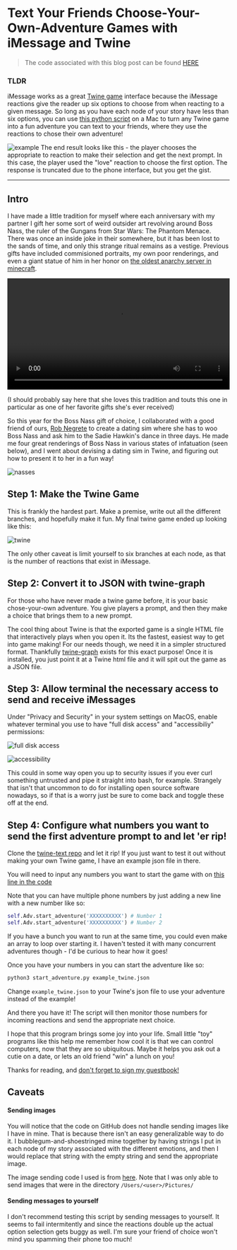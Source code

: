 # Text Your Friends Choose-Your-Own-Adventure Games with iMessage and Twine

> The code associated with this blog post can be found [HERE](https://github.com/MayerDaniel/twine-text)

### TLDR 

iMessage works as a great [Twine game](https://twinery.org/) interface because the iMessage reactions give the reader up six options to choose from when reacting to a given message. So long as you have each node of your story have less than six options, you can use [this python script](https://github.com/MayerDaniel/twine-text) on a Mac to turn any Twine game into a fun adventure you can text to your friends, where they use the reactions to chose their own adventure!

![example](example.jpg)
The end result looks like this - the player chooses the appropriate to reaction to make their selection and get the next prompt. In this case, the player used the "love" reaction to choose the first option. The response is truncated due to the phone interface, but you get the gist.

<hr>

## Intro

I have made a little tradition for myself where each anniversary with my partner I gift her some sort of weird outsider art revolving around Boss Nass, the ruler of the Gungans from Star Wars: The Phantom Menace. There was once an inside joke in their somewhere, but it has been lost to the sands of time, and only this strange ritual remains as a vestige. Previous gifts have included commisioned portraits, my own poor renderings, and even a giant statue of him in her honor on [the oldest anarchy server in minecraft](https://2b2t.miraheze.org/wiki/Front_Page).

 <video width="100%" controls>
 <source src="statue.mp4#t=0.001" type="video/mp4">
 </video>

(I should probably say here that she loves this tradition and touts this one in particular as one of her favorite gifts she's ever received)

So this year for the Boss Nass gift of choice, I collaborated with a good friend of ours, [Rob Negrete](https://www.instagram.com/robthesentinel/) to create a dating sim where she has to woo Boss Nass and ask him to the Sadie Hawkin's dance in three days. He made me four great renderings of Boss Nass in various states of infatuation (seen below), and I went about devising a dating sim in Twine, and figuring out how to present it to her in a fun way!

![nasses](nasses.jpeg)

## Step 1: Make the Twine Game

This is frankly the hardest part. Make a premise, write out all the different branches, and hopefully make it fun. My final twine game ended up looking like this:

![twine](twine.jpeg)

The only other caveat is limit yourself to six branches at each node, as that is the number of reactions that exist in iMessage.

## Step 2: Convert it to JSON with twine-graph

For those who have never made a twine game before, it is your basic chose-your-own adventure. You give players a prompt, and then they make a choice that brings them to a new prompt. 

The cool thing about Twine is that the exported game is a single HTML file that interactively plays when you open it. Its the fastest, easiest way to get into game making! For our needs though, we need it in a simpler structured format. Thankfully [twine-graph](https://pypi.org/project/twine-graph/) exists for this exact purpose! Once it is installed, you just point it at a Twine html file and it will spit out the game as a JSON file.

## Step 3: Allow terminal the necessary access to send and receive iMessages

Under "Privacy and Security" in your system settings on MacOS, enable whatever terminal you use to have "full disk access" and "accessibiliy" permissions:

![full disk access](disk_access.png)

![accessibility](accessibility.png)

This could in some way open you up to security issues if you ever curl something untrusted and pipe it straight into bash, for example. Strangely that isn't that uncommon to do for installing open source software nowadays, so if that is a worry just be sure to come back and toggle these off at the end.

## Step 4: Configure what numbers you want to send the first adventure prompt to and let 'er rip!

Clone the [twine-text repo](https://github.com/MayerDaniel/twine-text) and let it rip! If you just want to test it out without making your own Twine game, I have an example json file in there. 

You will need to input any numbers you want to start the game with on [this line in the code](https://github.com/MayerDaniel/twine-text/blob/aa5299ec21487dc1991efbd18af4a4ec2694622e/start_adventure.py#L24)

Note that you can have multiple phone numbers by just adding a new line with a new number like so:

```python
self.Adv.start_adventure('XXXXXXXXXX') # Number 1
self.Adv.start_adventure('XXXXXXXXXX') # Number 2
```
If you have a bunch you want to run at the same time, you could even make an array to loop over starting it. I haven't tested it with many concurrent adventures though - I'd be curious to hear how it goes!

Once you have your numbers in you can start the adventure like so:

```bash
python3 start_adventure.py example_twine.json
```
Change `example_twine.json` to your Twine's json file to use your adventure instead of the example!

And there you have it! The script will then monitor those numbers for incoming reactions and send the appropriate next choice.

I hope that this program brings some joy into your life. Small little "toy" programs like this help me remember how cool it is that we can control computers, now that they are so ubiquitous. Maybe it helps you ask out a cutie on a date, or lets an old friend "win" a lunch on you! 

Thanks for reading, and [don't forget to sign my guestbook!](https://users3.smartgb.com/g/g.php?a=s&i=g36-36443-57)

## Caveats

#### Sending images
You will notice that the code on GitHub does not handle sending images like I have in mine. That is because there isn't an easy generalizable way to do it. I bubblegum-and-shoestringed mine together by having strings I put in each node of my story associated with the different emotions, and then I would replace that string with the empty string and send the appropriate image. 

The image sending code I used is from [here](https://stackoverflow.com/a/52975896). Note that I was only able to send images that were in the directory `/Users/<user>/Pictures/`

#### Sending messages to yourself

I don't recommend testing this script by sending messages to yourself. It seems to fail intermitently and since the reactions double up the actual option selection gets buggy as well. I'm sure your friend of choice won't mind you spamming their phone too much!